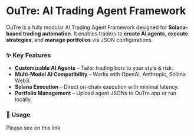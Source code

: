 # OuTre: AI Trading Agent Framework

OuTre is a fully modular AI Trading Agent Framework designed for **Solana-based trading automation**. It enables traders to **create AI agents**, **execute strategies**, and **manage portfolios** via JSON configurations.

### ✨ Key Features
- **Customizable AI Agents** – Tailor trading bots to your style & risk.
- **Multi-Model AI Compatibility** – Works with OpenAI, Anthropic, Solana Web3.
- **Solana Execution** – Direct on-chain execution with minimal latency.
- **Portfolio Management** – Upload agent JSONs to OuTre.app or run locally.

### 🔧 Usage
Please see on this link
